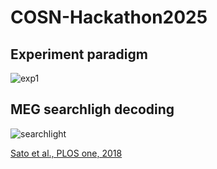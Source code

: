 # COSN-Hackathon2025

## Experiment paradigm

![exp1](https://github.com/nmningmei/COSN-Hackathon2025/blob/main/figures/exp1-paradigm.png)

## MEG searchligh decoding

![searchlight](https://github.com/nmningmei/COSN-Hackathon2025/blob/main/figures/searchligh_decoding.png)

[Sato et al., PLOS one, 2018](https://journals.plos.org/plosone/article?id=10.1371/journal.pone.0198806)